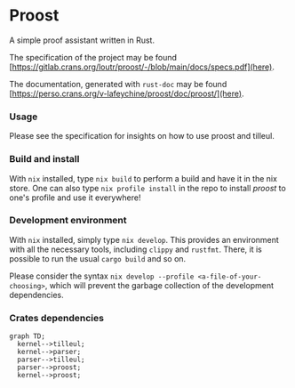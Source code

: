 # Proost

A simple proof assistant written in Rust.

The specification of the project may be found [https://gitlab.crans.org/loutr/proost/-/blob/main/docs/specs.pdf](here).

The documentation, generated with `rust-doc` may be found [https://perso.crans.org/v-lafeychine/proost/doc/proost/](here).

### Usage 
Please see the specification for insights on how to use proost and tilleul.

### Build and install
With `nix` installed, type `nix build` to perform a build and have it in the nix store. One can also type `nix profile install` in the repo to install *proost* to one's profile and use it everywhere!


### Development environment
With `nix` installed, simply type `nix develop`. This provides an environment with all the necessary tools, including `clippy` and `rustfmt`. There, it is possible to run the usual `cargo build` and so on.

Please consider the syntax `nix develop --profile <a-file-of-your-choosing>`, which will prevent the garbage collection of the development dependencies.


### Crates dependencies
```mermaid
graph TD;
  kernel-->tilleul;
  kernel-->parser;
  parser-->tilleul; 
  parser-->proost;
  kernel-->proost;
```
